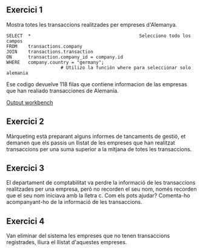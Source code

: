 


## Exercici 1

Mostra totes les transaccions realitzades per empreses d'Alemanya.

    SELECT 	*										 Selecciono todo los campos
    FROM 	transactions.company					 
    JOIN 	transactions.transaction                
    ON		transaction.company_id = company.id
    WHERE	company.country = "germany";			
                        # Utilizo la función where para seleccionar solo alemania


Ese codigo devuelve 118 filas que contiene informacion de las empresas que han realiado transacciones de Alemania.


[Output workbench](output_n1e1.md)



## Exercici 2

Màrqueting està preparant alguns informes de tancaments de gestió, et demanen que els passis un llistat de les empreses que han realitzat transaccions per una suma superior a la mitjana de totes les transaccions.



## Exercici 3
El departament de comptabilitat va perdre la informació de les transaccions realitzades per una empresa, però no recorden el seu nom, només recorden que el seu nom iniciava amb la lletra c. Com els pots ajudar? Comenta-ho acompanyant-ho de la informació de les transaccions.

## Exercici 4
Van eliminar del sistema les empreses que no tenen transaccions registrades, lliura el llistat d'aquestes empreses.
